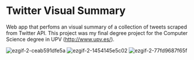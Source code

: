 # Twitter Visual Summary
Web app that perfoms an visual summary of a collection of tweets scraped from Twitter API. This project was my final degree project for the Computer Science degree in UPV (http://www.upv.es/).

![ezgif-2-ceab591dfe5a](https://user-images.githubusercontent.com/13201870/109954168-4ad6a980-7ce1-11eb-9cde-5f26e01ba80a.gif)
![ezgif-2-1454145e5c02](https://user-images.githubusercontent.com/13201870/109954137-3f837e00-7ce1-11eb-8975-113308af05cd.gif)
![ezgif-2-77fd9687f65f](https://user-images.githubusercontent.com/13201870/109954116-34305280-7ce1-11eb-870a-5709828d019e.gif)

